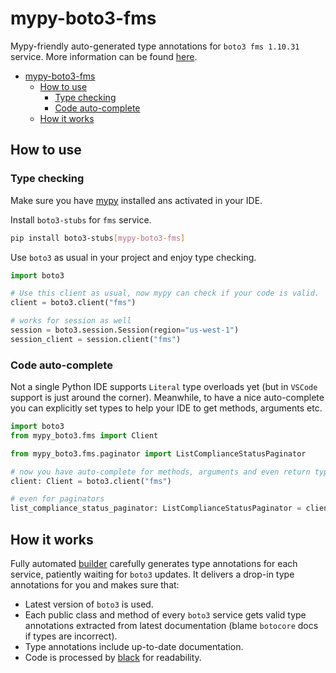 # mypy-boto3-fms

Mypy-friendly auto-generated type annotations for `boto3 fms 1.10.31` service.
More information can be found [here](https://github.com/vemel/mypy_boto3).

- [mypy-boto3-fms](#mypy-boto3-fms)
  - [How to use](#how-to-use)
    - [Type checking](#type-checking)
    - [Code auto-complete](#code-auto-complete)
  - [How it works](#how-it-works)

## How to use

### Type checking

Make sure you have [mypy](https://github.com/python/mypy) installed ans activated in your IDE.

Install `boto3-stubs` for `fms` service.

```bash
pip install boto3-stubs[mypy-boto3-fms]
```

Use `boto3` as usual in your project and enjoy type checking.

```python
import boto3

# Use this client as usual, now mypy can check if your code is valid.
client = boto3.client("fms")

# works for session as well
session = boto3.session.Session(region="us-west-1")
session_client = session.client("fms")

```

### Code auto-complete

Not a single Python IDE supports `Literal` type overloads yet (but in `VSCode` support is just around the corner).
Meanwhile, to have a nice auto-complete you can explicitly set types to help your IDE to get methods, arguments etc.

```python
import boto3
from mypy_boto3.fms import Client

from mypy_boto3.fms.paginator import ListComplianceStatusPaginator

# now you have auto-complete for methods, arguments and even return types
client: Client = boto3.client("fms")

# even for paginators
list_compliance_status_paginator: ListComplianceStatusPaginator = client.get_paginator("list_compliance_status")
```

## How it works

Fully automated [builder](https://github.com/vemel/mypy_boto3) carefully generates
type annotations for each service, patiently waiting for `boto3` updates. It delivers
a drop-in type annotations for you and makes sure that:

- Latest version of `boto3` is used.
- Each public class and method of every `boto3` service gets valid type annotations
  extracted from latest documentation (blame `botocore` docs if types are incorrect).
- Type annotations include up-to-date documentation.
- Code is processed by [black](https://github.com/psf/black) for readability.